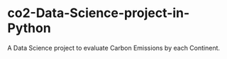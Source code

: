 # co2-Data-Science-project-in-Python
A Data Science project to evaluate Carbon Emissions by each Continent.
